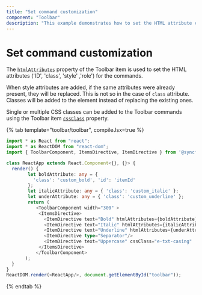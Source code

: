 ```yaml
---
title: "Set command customization"
component: "Toolbar"
description: "This example demonstrates how to set the HTML attribute commands to Essential JS 2 Toolbar control items."
---
```


# Set command customization

The [`htmlAttributes`](../../api/toolbar/item#htmlattributes) property of the Toolbar item is used to set the HTML attributes ('ID', 'class', 'style' ,'role') for the commands.

When style attributes are added, if the same attributes were already present, they will be replaced. This is not so in the case of
`class` attribute. Classes will be added to the element instead of replacing the existing ones.

Single or multiple CSS classes can be added to the Toolbar commands using the Toolbar item [`cssClass`](../../api/toolbar/item#cssclass) property.

{% tab template="toolbar/toolbar", compileJsx=true %}

```typescript
import * as React from "react";
import * as ReactDOM from "react-dom";
import { ToolbarComponent, ItemsDirective, ItemDirective } from '@syncfusion/ej2-react-navigations';

class ReactApp extends React.Component<{}, {}> {
  render() {
        let boldAttribute: any = {
          'class': 'custom_bold', 'id': 'itemId'
        };
        let italicAttribute: any = { 'class': 'custom_italic' };
        let underAttribute: any = { 'class': 'custom_underline' };
        return (
           <ToolbarComponent width="300" >
            <ItemsDirective>
              <ItemDirective text="Bold" htmlAttributes={boldAttribute}  />
              <ItemDirective text="Italic" htmlAttributes={italicAttribute}/>
              <ItemDirective text="Underline" htmlAttributes={underAttribute}/>
              <ItemDirective type="Separator"/>
              <ItemDirective text="Uppercase" cssClass="e-txt-casing"  />
            </ItemsDirective>
           </ToolbarComponent>
       );
  }
}
ReactDOM.render(<ReactApp/>, document.getElementById("toolbar"));

```

{% endtab %}